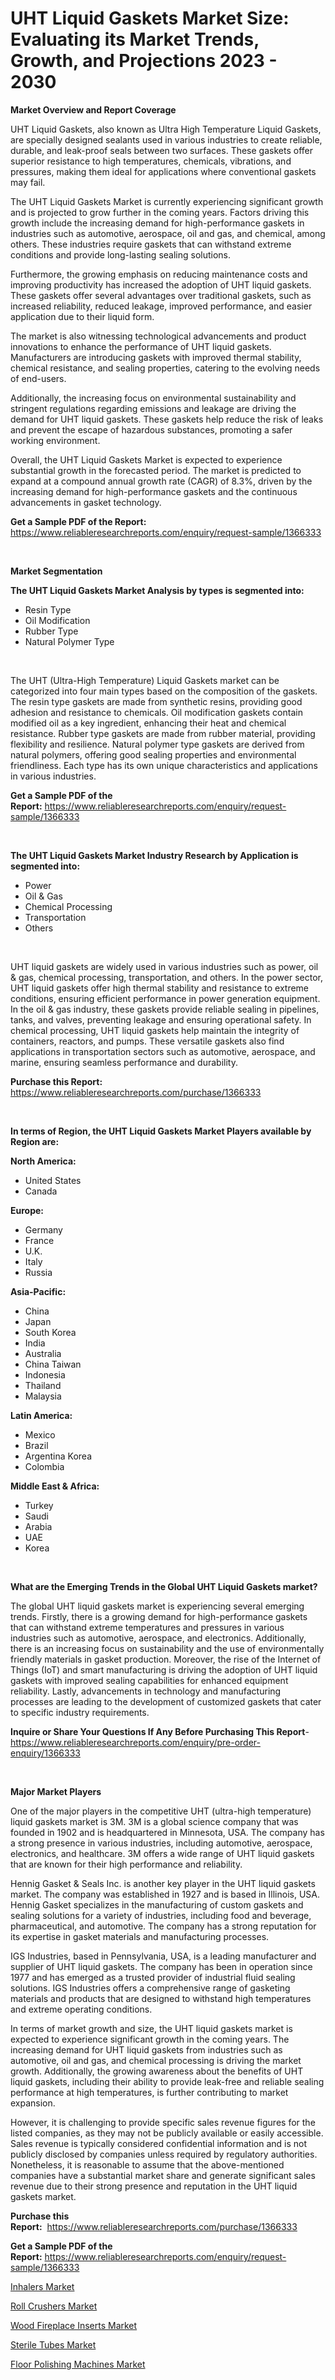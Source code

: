 <p><h1>UHT Liquid Gaskets Market Size: Evaluating its Market Trends, Growth, and Projections 2023 - 2030</h1></p><p><strong>Market Overview and Report Coverage</strong></p>
<p><p>UHT Liquid Gaskets, also known as Ultra High Temperature Liquid Gaskets, are specially designed sealants used in various industries to create reliable, durable, and leak-proof seals between two surfaces. These gaskets offer superior resistance to high temperatures, chemicals, vibrations, and pressures, making them ideal for applications where conventional gaskets may fail.</p><p>The UHT Liquid Gaskets Market is currently experiencing significant growth and is projected to grow further in the coming years. Factors driving this growth include the increasing demand for high-performance gaskets in industries such as automotive, aerospace, oil and gas, and chemical, among others. These industries require gaskets that can withstand extreme conditions and provide long-lasting sealing solutions.</p><p>Furthermore, the growing emphasis on reducing maintenance costs and improving productivity has increased the adoption of UHT liquid gaskets. These gaskets offer several advantages over traditional gaskets, such as increased reliability, reduced leakage, improved performance, and easier application due to their liquid form.</p><p>The market is also witnessing technological advancements and product innovations to enhance the performance of UHT liquid gaskets. Manufacturers are introducing gaskets with improved thermal stability, chemical resistance, and sealing properties, catering to the evolving needs of end-users.</p><p>Additionally, the increasing focus on environmental sustainability and stringent regulations regarding emissions and leakage are driving the demand for UHT liquid gaskets. These gaskets help reduce the risk of leaks and prevent the escape of hazardous substances, promoting a safer working environment.</p><p>Overall, the UHT Liquid Gaskets Market is expected to experience substantial growth in the forecasted period. The market is predicted to expand at a compound annual growth rate (CAGR) of 8.3%, driven by the increasing demand for high-performance gaskets and the continuous advancements in gasket technology.</p></p>
<p><strong>Get a Sample PDF of the Report:</strong> <a href="https://www.reliableresearchreports.com/enquiry/request-sample/1366333">https://www.reliableresearchreports.com/enquiry/request-sample/1366333</a></p>
<p>&nbsp;</p>
<p><strong>Market Segmentation</strong></p>
<p><strong>The UHT Liquid Gaskets Market Analysis by types is segmented into:</strong></p>
<p><ul><li>Resin Type</li><li>Oil Modification</li><li>Rubber Type</li><li>Natural Polymer Type</li></ul></p>
<p>&nbsp;</p>
<p><p>The UHT (Ultra-High Temperature) Liquid Gaskets market can be categorized into four main types based on the composition of the gaskets. The resin type gaskets are made from synthetic resins, providing good adhesion and resistance to chemicals. Oil modification gaskets contain modified oil as a key ingredient, enhancing their heat and chemical resistance. Rubber type gaskets are made from rubber material, providing flexibility and resilience. Natural polymer type gaskets are derived from natural polymers, offering good sealing properties and environmental friendliness. Each type has its own unique characteristics and applications in various industries.</p></p>
<p><strong>Get a Sample PDF of the Report:</strong>&nbsp;<a href="https://www.reliableresearchreports.com/enquiry/request-sample/1366333">https://www.reliableresearchreports.com/enquiry/request-sample/1366333</a></p>
<p>&nbsp;</p>
<p><strong>The UHT Liquid Gaskets Market Industry Research by Application is segmented into:</strong></p>
<p><ul><li>Power</li><li>Oil & Gas</li><li>Chemical Processing</li><li>Transportation</li><li>Others</li></ul></p>
<p>&nbsp;</p>
<p><p>UHT liquid gaskets are widely used in various industries such as power, oil & gas, chemical processing, transportation, and others. In the power sector, UHT liquid gaskets offer high thermal stability and resistance to extreme conditions, ensuring efficient performance in power generation equipment. In the oil & gas industry, these gaskets provide reliable sealing in pipelines, tanks, and valves, preventing leakage and ensuring operational safety. In chemical processing, UHT liquid gaskets help maintain the integrity of containers, reactors, and pumps. These versatile gaskets also find applications in transportation sectors such as automotive, aerospace, and marine, ensuring seamless performance and durability.</p></p>
<p><strong>Purchase this Report:</strong>&nbsp; <a href="https://www.reliableresearchreports.com/purchase/1366333">https://www.reliableresearchreports.com/purchase/1366333</a></p>
<p>&nbsp;</p>
<p><strong>In terms of Region, the UHT Liquid Gaskets Market Players available by Region are:</strong></p>
<p>
    <p> <strong> North America: </strong>
        <ul>
            <li>United States</li>
            <li>Canada</li>
        </ul>
        </p> 
    <p> <strong> Europe: </strong>
        <ul>
            <li>Germany</li>
            <li>France</li>
            <li>U.K.</li>
            <li>Italy</li>
            <li>Russia</li>
        </ul>
        </p> 
    <p> <strong> Asia-Pacific: </strong>
        <ul>
            <li>China</li>
            <li>Japan</li>
            <li>South Korea</li>
            <li>India</li>
            <li>Australia</li>
            <li>China Taiwan</li>
            <li>Indonesia</li>
            <li>Thailand</li>
            <li>Malaysia</li>
        </ul>
        </p> 
    <p> <strong> Latin America: </strong>
        <ul>
            <li>Mexico</li>
            <li>Brazil</li>
            <li>Argentina Korea</li>
            <li>Colombia</li>
        </ul>
        </p> 
    <p> <strong> Middle East & Africa: </strong>
        <ul>
            <li>Turkey</li>
            <li>Saudi</li>
            <li>Arabia</li>
            <li>UAE</li>
            <li>Korea</li>
        </ul>
    </p>
    </p>
<p>&nbsp;</p>
<p><strong>What are the Emerging Trends in the Global UHT Liquid Gaskets market?</strong></p>
<p><p>The global UHT liquid gaskets market is experiencing several emerging trends. Firstly, there is a growing demand for high-performance gaskets that can withstand extreme temperatures and pressures in various industries such as automotive, aerospace, and electronics. Additionally, there is an increasing focus on sustainability and the use of environmentally friendly materials in gasket production. Moreover, the rise of the Internet of Things (IoT) and smart manufacturing is driving the adoption of UHT liquid gaskets with improved sealing capabilities for enhanced equipment reliability. Lastly, advancements in technology and manufacturing processes are leading to the development of customized gaskets that cater to specific industry requirements.</p></p>
<p><strong>Inquire or Share Your Questions If Any Before Purchasing This Report</strong>- <a href="https://www.reliableresearchreports.com/enquiry/pre-order-enquiry/1366333">https://www.reliableresearchreports.com/enquiry/pre-order-enquiry/1366333</a></p>
<p>&nbsp;</p>
<p><strong>Major Market Players</strong></p>
<p><p>One of the major players in the competitive UHT (ultra-high temperature) liquid gaskets market is 3M. 3M is a global science company that was founded in 1902 and is headquartered in Minnesota, USA. The company has a strong presence in various industries, including automotive, aerospace, electronics, and healthcare. 3M offers a wide range of UHT liquid gaskets that are known for their high performance and reliability. </p><p>Hennig Gasket & Seals Inc. is another key player in the UHT liquid gaskets market. The company was established in 1927 and is based in Illinois, USA. Hennig Gasket specializes in the manufacturing of custom gaskets and sealing solutions for a variety of industries, including food and beverage, pharmaceutical, and automotive. The company has a strong reputation for its expertise in gasket materials and manufacturing processes.</p><p>IGS Industries, based in Pennsylvania, USA, is a leading manufacturer and supplier of UHT liquid gaskets. The company has been in operation since 1977 and has emerged as a trusted provider of industrial fluid sealing solutions. IGS Industries offers a comprehensive range of gasketing materials and products that are designed to withstand high temperatures and extreme operating conditions.</p><p>In terms of market growth and size, the UHT liquid gaskets market is expected to experience significant growth in the coming years. The increasing demand for UHT liquid gaskets from industries such as automotive, oil and gas, and chemical processing is driving the market growth. Additionally, the growing awareness about the benefits of UHT liquid gaskets, including their ability to provide leak-free and reliable sealing performance at high temperatures, is further contributing to market expansion.</p><p>However, it is challenging to provide specific sales revenue figures for the listed companies, as they may not be publicly available or easily accessible. Sales revenue is typically considered confidential information and is not publicly disclosed by companies unless required by regulatory authorities. Nonetheless, it is reasonable to assume that the above-mentioned companies have a substantial market share and generate significant sales revenue due to their strong presence and reputation in the UHT liquid gaskets market.</p></p>
<p><strong>Purchase this Report:</strong>&nbsp;&nbsp;<a href="https://www.reliableresearchreports.com/purchase/1366333">https://www.reliableresearchreports.com/purchase/1366333</a></p>
<p></p>
<p><strong>Get a Sample PDF of the Report:</strong>&nbsp;<a href="https://www.reliableresearchreports.com/enquiry/request-sample/1366333">https://www.reliableresearchreports.com/enquiry/request-sample/1366333</a></p>
<p><p><a href="https://medium.com/@omamuller06/inhalers-market-size-cagr-trends-2024-2030-aa44112bb8d5">Inhalers Market</a></p><p><a href="https://www.linkedin.com/pulse/roll-crushers-market-size-share-global-analysis-report-hcdye/">Roll Crushers Market</a></p><p><a href="https://www.linkedin.com/pulse/wood-fireplace-inserts-market-size-2023-2030-global-industrial-s5jqe/">Wood Fireplace Inserts Market</a></p><p><a href="https://medium.com/@markuspagac/sterile-tubes-market-size-cagr-trends-2024-2030-0f1f059df12e">Sterile Tubes Market</a></p><p><a href="https://www.linkedin.com/pulse/floor-polishing-machines-market-insights-players-forecast-imc6e/">Floor Polishing Machines Market</a></p></p>